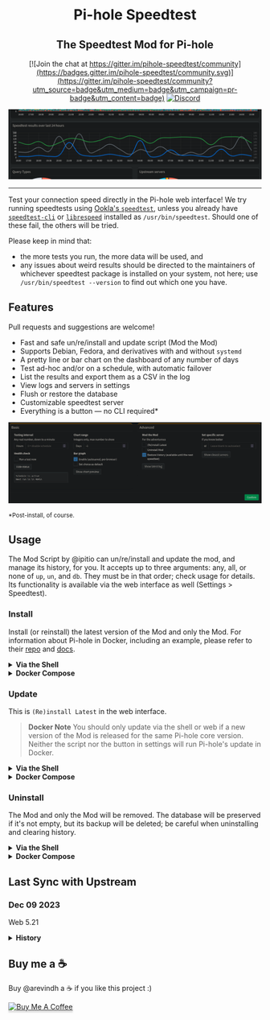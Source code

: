 <div align="center">

# Pi-hole Speedtest

## The Speedtest Mod for Pi-hole

[![Join the chat at https://gitter.im/pihole-speedtest/community](https://badges.gitter.im/pihole-speedtest/community.svg)](https://gitter.im/pihole-speedtest/community?utm_source=badge&utm_medium=badge&utm_campaign=pr-badge&utm_content=badge) [![Discord](https://badgen.net/badge/icon/discord?icon=discord&label)](https://discord.gg/TW9TfyM)

![Dashboard](assets/dashboard.png)

</div>

---

Test your connection speed directly in the Pi-hole web interface! We try running speedtests using [Ookla's `speedtest`](https://www.speedtest.net/apps/cli), unless you already have [`speedtest-cli`](https://github.com/sivel/speedtest-cli) or [`librespeed`](https://github.com/librespeed/speedtest-cli) installed as `/usr/bin/speedtest`. Should one of these fail, the others will be tried.

Please keep in mind that:

* the more tests you run, the more data will be used, and
* any issues about weird results should be directed to the maintainers of whichever speedtest package is installed on your system, not here; use `/usr/bin/speedtest --version` to find out which one you have.

## Features

Pull requests and suggestions are welcome!

* Fast and safe un/re/install and update script (Mod the Mod)
* Supports Debian, Fedora, and derivatives with and without `systemd`
* A pretty line or bar chart on the dashboard of any number of days
* Test ad-hoc and/or on a schedule, with automatic failover
* List the results and export them as a CSV in the log
* View logs and servers in settings
* Flush or restore the database
* Customizable speedtest server
* Everything is a button — no CLI required*

![Settings](assets/settings.png)

<sup>

*Post-install, of course.

</sup>

## Usage

The Mod Script by @ipitio can un/re/install and update the mod, and manage its history, for you. It accepts up to three arguments: any, all, or none of `up`, `un`, and `db`. They must be in that order; check usage for details. Its functionality is available via the web interface as well (Settings > Speedtest).

### Install

Install (or reinstall) the latest version of the Mod and only the Mod. For information about Pi-hole in Docker, including an example, please refer to their [repo](https://github.com/pi-hole/docker-pi-hole/) and [docs](https://docs.pi-hole.net/).

<details>
<summary><strong>Via the Shell</strong></summary>

You can just pipe to bash! If you're using Docker, you'll need to run this command in the container (after every rebuild -- use Compose).

```bash
curl -sSLN https://github.com/arevindh/pi-hole/raw/master/advanced/Scripts/speedtestmod/mod.sh | sudo bash
```

[Old Manual Instructions](https://github.com/arevindh/pihole-speedtest/wiki/Installing-Speedtest-Mod)

</details>

<details>
<summary><strong>Docker Compose</strong></summary>

Replace `image: pihole/pihole:latest` with the following in your `compose.yml`, then rebuild without cache.

```yaml
build:
    dockerfile_inline: |
        FROM pihole/pihole:latest
        RUN curl -sSLN https://github.com/arevindh/pi-hole/raw/master/advanced/Scripts/speedtestmod/mod.sh | sudo bash
```

</details>

### Update

This is `(Re)install Latest` in the web interface.

> **Docker Note**
> You should only update via the shell or web if a new version of the Mod is released for the same Pi-hole core version. Neither the script nor the button in settings will run Pi-hole's update in Docker.

<details>
<summary><strong>Via the Shell</strong></summary>

The same as the above command, but also runs Pi-hole's update.

```bash
curl -sSLN https://github.com/arevindh/pi-hole/raw/master/advanced/Scripts/speedtestmod/mod.sh | sudo bash -s up
```

[Old Manual Instructions](https://github.com/arevindh/pihole-speedtest/wiki/Updating--Speedtest-Mod)

</details>

<details>
<summary><strong>Docker Compose</strong></summary>

You can use the button or the shell, or rebuild the image without cache, for example:

```bash
docker compose down; docker compose build --no-cache; docker compose up -d
```

</details>

### Uninstall

The Mod and only the Mod will be removed. The database will be preserved if it's not empty, but its backup will be deleted; be careful when uninstalling and clearing history.

<details>
<summary><strong>Via the Shell</strong></summary>

You guessed it:

```bash
curl -sSLN https://github.com/arevindh/pi-hole/raw/master/advanced/Scripts/speedtestmod/mod.sh | sudo bash -s un
```

[Old Manual Instructions](https://github.com/arevindh/pihole-speedtest/wiki/Uninstalling-Speedtest-Mod)

</details>

<details>
<summary><strong>Docker Compose</strong></summary>

After using the button in settings, or the shell if you so choose, revert the `build` back to an `image` so the Mod doesn't reinstall on the next rebuild. You can also comment out the `RUN` line:

```yaml
build:
    dockerfile_inline: FROM pihole/pihole:latest
        # RUN curl -sSLN ...
```

</details>

## Last Sync with Upstream

### Dec 09 2023

Web 5.21

<details>
<summary><strong>History</strong></summary>

### Jun 08 2023

Pi-hole 5.17.1 FTL 5.23, Web 5.20.1

### Jan 05 2023

Pi-hole 5.14.2 FTL 5.20, Web v5.18

Wishing everyone a very happy New Year!

### Nov 24 2022

Pi-hole 5.14.1 FTL 5.19.1, Web v5.17

### Oct 18 2022

Pi-hole v5.13 FTL v5.18.2, Web v5.16

### Oct 01 2022

Pi-hole 5.12.2 FTL 5.18.1 Admin LTE 5.15.1 , Docker 2022.09.4

### Sep 08 2022

Pi-hole FTL v5.17, Web v5.14.2 and Core v5.12

### Sep 04 2022

Pi-hole FTL v5.17, Web v5.14.1 and Core v5.12

### Aug 29 2022

Pi-hole docker update

### Jul 11 2022

Pi-hole core v5.11.4

### Jul 09 2022

Pi-hole FTL v5.16, Web v5.13 and Core v5.11.3

### Apr 24 2022

Pi-hole FTL v5.15, Web v5.12 and Core v5.10

### Feb 21 2022

Pi-hole Web v5.11.1

### Feb 16 2022

Updated Pi-hole FTL v5.14, Web v5.11 and Core v5.9

### Jan 08 2022

Updated to Pi-hole v5.8.1 Core / FTL v5.13 / 5.10.1 Web

### Dec 26 2021

Updated to pihole 5.7 Core / 5.9 Web

### Oct 24 2021

Updated to pihole 5.6 Core / 5.8 Web

### Oct 01 2021

Updated to pihole 5.5 Core / 5.7 Web

### Sep 16 2021

Updated to pihole 5.4 Core / 5.6 Web

### Apr 15 2021

Updated to pihole 5.3.1 Core / 5.5 Web

### Jan 20 2021

Updated to pihole 5.2.4 Core / 5.3.1 Web

### Jan 18 2021

Updated to pihole 5.2.3 Core / 5.3 Web

### Dec 25 2020

Updated to pihole V5.2.2

### Dec 04 2020

Updated to pihole V5.2.1

### Nov 30 2020

Updated to pihole 5.2(Web) & 5.2(Core)

### Aug 13 2020

Updated to pihole 5.1.1 (Web) & 5.1.2 (Core)

### Jul 20 2020

Updated to version v5.1

### May 11 2020

Updated to admin version v5.0

### Feb 26 2020

Updated to admin version v4.3.3

### Sep 24 2019

Updated to admin version v4.3.2

### Sep 19 2019

Updated to core version v4.3.2

### Jul 02 2019

Updated to version v4.3.1

### May 19 2019

Updated to Pi-hole core, Web v4.3

### Mar 07 2019

Updated to Pi-hole core v4.2.2

### Feb 14 2019

Updated to Pi-hole core v4.2.1

### Dec 31 2018

Speedtest mod is up to date with Pi-hole v4.1.2

### Dec 12 2018

Speedtest mod is up to date with Pi-hole v4.1

### Aug 07 2018

Speedtest mod is up to date with Pi-hole v4.0

Pi-hole v4.0 released on 2018-08-06. Speedtest mod integration is going on will take approx 3 to 5 days.

</details>

## Buy me a ☕️

Buy @arevindh a ☕️ if you like this project :)

<a href="https://www.buymeacoffee.com/itsmesid" target="_blank"><img src="https://www.buymeacoffee.com/assets/img/custom_images/orange_img.png" alt="Buy Me A Coffee" style="height: 41px !important;width: 174px !important;box-shadow: 0px 3px 2px 0px rgba(190, 190, 190, 0.5) !important;-webkit-box-shadow: 0px 3px 2px 0px rgba(190, 190, 190, 0.5) !important;" ></a>
